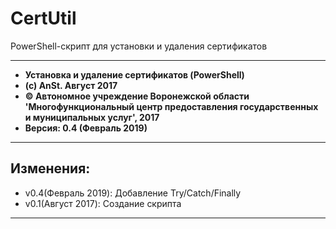 # CertUtil
PowerShell-скрипт для установки и удаления сертификатов

***

*  **Установка и удаление сертификатов (PowerShell)**
*  **(c) AnSt. Август 2017**
*  **© Автономное учреждение Воронежской области 'Многофункциональный центр предоставления государственных и муниципальных услуг', 2017**
*  **Версия: 0.4 (Февраль 2019)**

***

## Изменения:
* v0.4(Февраль 2019): Добавление Try/Catch/Finally
* v0.1(Август 2017):  Создание скрипта

***
